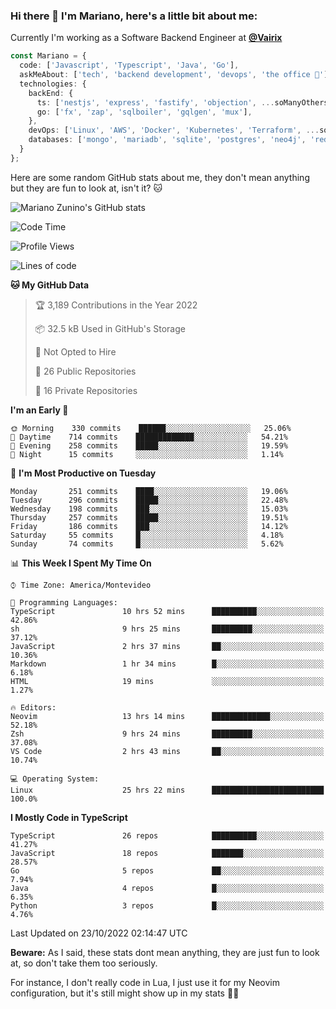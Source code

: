 ### Hi there 👋 I'm Mariano, here's a little bit about me:

Currently I'm working as a Software Backend Engineer at [**@Vairix**](https://vairix.com)

```ts
const Mariano = {
  code: ['Javascript', 'Typescript', 'Java', 'Go'],
  askMeAbout: ['tech', 'backend development', 'devops', 'the office 💼'],
  technologies: {
    backEnd: {
      ts: ['nestjs', 'express', 'fastify', 'objection', ...soManyOthersFrameworks],
      go: ['fx', 'zap', 'sqlboiler', 'gqlgen', 'mux'],
    },
    devOps: ['Linux', 'AWS', 'Docker', 'Kubernetes', 'Terraform', ...soManyOthersTools],
    databases: ['mongo', 'mariadb', 'sqlite', 'postgres', 'neo4j', 'redis'],
  }
};
```

Here are some random GitHub stats about me, they don't mean anything but they are fun to look at, isn't it? 🐱

![Mariano Zunino's GitHub stats](https://github-readme-stats.vercel.app/api?username=marianozunino&count_private=true&show_icons=true&theme=radical)

<!--START_SECTION:waka-->
![Code Time](http://img.shields.io/badge/Code%20Time-271%20hrs%2044%20mins-blue)

![Profile Views](http://img.shields.io/badge/Profile%20Views-0-blue)

![Lines of code](https://img.shields.io/badge/From%20Hello%20World%20I%27ve%20Written-357%20Thousand%20lines%20of%20code-blue)

**🐱 My GitHub Data** 

> 🏆 3,189 Contributions in the Year 2022
 > 
> 📦 32.5 kB Used in GitHub's Storage 
 > 
> 🚫 Not Opted to Hire
 > 
> 📜 26 Public Repositories 
 > 
> 🔑 16 Private Repositories  
 > 
**I'm an Early 🐤** 

```text
🌞 Morning    330 commits    ██████░░░░░░░░░░░░░░░░░░░   25.06% 
🌆 Daytime    714 commits    █████████████░░░░░░░░░░░░   54.21% 
🌃 Evening    258 commits    █████░░░░░░░░░░░░░░░░░░░░   19.59% 
🌙 Night      15 commits     ░░░░░░░░░░░░░░░░░░░░░░░░░   1.14%

```
📅 **I'm Most Productive on Tuesday** 

```text
Monday       251 commits    ████░░░░░░░░░░░░░░░░░░░░░   19.06% 
Tuesday      296 commits    █████░░░░░░░░░░░░░░░░░░░░   22.48% 
Wednesday    198 commits    ███░░░░░░░░░░░░░░░░░░░░░░   15.03% 
Thursday     257 commits    █████░░░░░░░░░░░░░░░░░░░░   19.51% 
Friday       186 commits    ███░░░░░░░░░░░░░░░░░░░░░░   14.12% 
Saturday     55 commits     █░░░░░░░░░░░░░░░░░░░░░░░░   4.18% 
Sunday       74 commits     █░░░░░░░░░░░░░░░░░░░░░░░░   5.62%

```


📊 **This Week I Spent My Time On** 

```text
⌚︎ Time Zone: America/Montevideo

💬 Programming Languages: 
TypeScript               10 hrs 52 mins      ██████████░░░░░░░░░░░░░░░   42.86% 
sh                       9 hrs 25 mins       █████████░░░░░░░░░░░░░░░░   37.12% 
JavaScript               2 hrs 37 mins       ██░░░░░░░░░░░░░░░░░░░░░░░   10.36% 
Markdown                 1 hr 34 mins        █░░░░░░░░░░░░░░░░░░░░░░░░   6.18% 
HTML                     19 mins             ░░░░░░░░░░░░░░░░░░░░░░░░░   1.27%

🔥 Editors: 
Neovim                   13 hrs 14 mins      █████████████░░░░░░░░░░░░   52.18% 
Zsh                      9 hrs 24 mins       █████████░░░░░░░░░░░░░░░░   37.08% 
VS Code                  2 hrs 43 mins       ██░░░░░░░░░░░░░░░░░░░░░░░   10.74%

💻 Operating System: 
Linux                    25 hrs 22 mins      █████████████████████████   100.0%

```

**I Mostly Code in TypeScript** 

```text
TypeScript               26 repos            ██████████░░░░░░░░░░░░░░░   41.27% 
JavaScript               18 repos            ███████░░░░░░░░░░░░░░░░░░   28.57% 
Go                       5 repos             ██░░░░░░░░░░░░░░░░░░░░░░░   7.94% 
Java                     4 repos             █░░░░░░░░░░░░░░░░░░░░░░░░   6.35% 
Python                   3 repos             █░░░░░░░░░░░░░░░░░░░░░░░░   4.76%

```



 Last Updated on 23/10/2022 02:14:47 UTC
<!--END_SECTION:waka-->

**Beware:** As I said, these stats dont mean anything, they are just fun to look at, so don't take them too seriously.

For instance, I don't really code in Lua, I just use it for my Neovim configuration, but it's still might show up in my stats 🤷‍♂️
